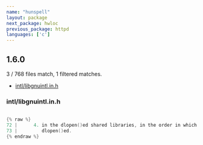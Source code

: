 ```yaml
---
name: "hunspell"
layout: package
next_package: hwloc
previous_package: httpd
languages: ['c']
---
```

## 1.6.0
3 / 768 files match, 1 filtered matches.

 - [intl/libgnuintl.in.h](#intllibgnuintlinh)

### intl/libgnuintl.in.h

```c

{% raw %}
72 |      4. in the dlopen()ed shared libraries, in the order in which they were
73 |         dlopen()ed.
{% endraw %}

```